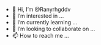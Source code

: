- 👋 Hi, I’m @Ranyrhgddv
- 👀 I’m interested in ...
- 🌱 I’m currently learning ...
- 💞️ I’m looking to collaborate on ...
- 📫 How to reach me ...

<!---
Ranyrhgddv/Ranyrhgddv is a ✨ special ✨ repository because its `README.md` (this file) appears on your GitHub profile.
You can click the Preview link to take a look at your changes.
--->
